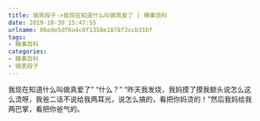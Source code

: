 ```yaml
---
title: 搞笑段子->我现在知道什么叫做真爱了 | 糗事百科
date: 2019-10-30 15:47:55
urlname: 06ede5df6a4c0f1358e1878f3ccb31bf
tags: 
- 糗事百科
categories:
- 糗事百科
- 搞笑段子
---
```

我现在知道什么叫做真爱了” “什么？” “昨天我发烧，我妈摸了摸我额头说怎么这么烫呀，我爸二话不说给我两耳光，说怎么搞的，看把你妈烫的！”然后我妈给我两巴掌，看把你爸气的。


